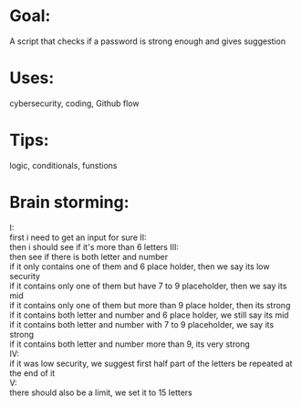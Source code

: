 # Goal:
A script that checks if a password is strong enough and gives suggestion
# Uses: 
cybersecurity, coding, Github flow
# Tips:
logic, conditionals, funstions
# Brain storming:
I:  
first i need to get an input for sure
II:  
then i should see if it's more than 6 letters
III:  
then see if there is both letter and number  
if it only contains one of them and 6 place holder, then we say its low security  
if it contains only one of them but have 7 to 9 placeholder, then we say its mid  
if it contains only one of them but more than 9 place holder, then its strong  
if it contains both letter and number and 6 place holder, we still say its mid  
if it contains both letter and number with 7 to 9 placeholder, we say its strong  
if it contains both letter and number more than 9, its very strong  
IV:  
if it was low security, we suggest first half part of the letters be repeated at the end of it  
V:  
there should also be a limit, we set it to 15 letters  

